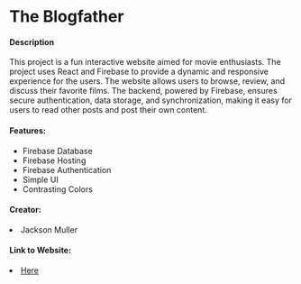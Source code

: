 <h1>The Blogfather</h1>

<h4>Description</h4>
This project is a fun interactive website aimed for movie enthusiasts. The project uses React and Firebase to provide a dynamic and responsive experience for the users. The website allows users to browse, review, and discuss their favorite films. The backend, powered by Firebase, ensures secure authentication, data storage, and synchronization, making it easy for users to read other posts and post their own content.
<h4>Features:</h4>
<ul>
<li>Firebase Database</li>
<li>Firebase Hosting</li>
<li>Firebase Authentication</li>
<li>Simple UI</li>
<li>Contrasting Colors</li>
</ul>


<h4>Creator:</h4>
<li>Jackson Muller</li>

<h4>Link to Website:</h4>
<li><a href="https://blog-a1ff0.web.app/">Here</a></li>
